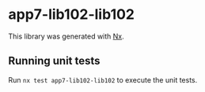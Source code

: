 # app7-lib102-lib102

This library was generated with [Nx](https://nx.dev).

## Running unit tests

Run `nx test app7-lib102-lib102` to execute the unit tests.
